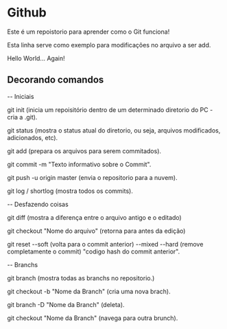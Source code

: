 # Github

Este é um repoistorio para aprender como o Git funciona!

Esta linha serve como exemplo para modificações no arquivo a ser add.

Hello World... Again!

## Decorando comandos

-- Iniciais

git init (inicia um repoisitório dentro de um determinado diretorio do PC - cria a .git).

git status (mostra o status atual do diretorio, ou seja, arquivos modificados, adicionados, etc).

git add (prepara os arquivos para serem commitados).

git commit -m "Texto informativo sobre o Commit".

git push -u origin master (envia o repositorio para a nuvem).

git log / shortlog (mostra todos os commits).

-- Desfazendo coisas

git diff (mostra a diferença entre o arquivo antigo e o editado)

git checkout "Nome do arquivo" (retorna para antes da edição)

git reset --soft (volta para o commit anterior) --mixed --hard (remove completamente o commit) "codigo hash do commit anterior".

-- Branchs

git branch (mostra todas as branchs no repositorio.)

git checkout -b "Nome da Branch" (cria uma nova brach).

git branch -D "Nome da Branch" (deleta).

git checkout "Nome da Branch" (navega para outra brunch).

